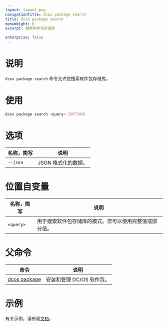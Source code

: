 ```yaml
---
layout: layout.pug
navigationTitle: dcos package search
title: dcos package search
menuWeight: 6
excerpt: 搜索软件包存储库

enterprise: false
---
```


# 说明
`dcos package search` 命令允许您搜索软件包存储库。

# 使用

```bash
dcos package search <query> [OPTION]
```

# 选项

| 名称，简写 | 说明 |
|---------|-------------|
| `--json` | JSON 格式化的数据。|

# 位置自变量

| 名称，简写 | 说明 |
|---------|-------------|
| `<query>` | 用于搜索软件包存储库的模式。您可以使用完整值或部分值。|

# 父命令

| 命令 | 说明 |
|---------|-------------|
| [dcos package](/1.11/cli/command-reference/dcos-package/) | 安装和管理 DC/OS 软件包。|

# 示例

有关示例，请参阅[文档](/1.11/administering-clusters/repo/)。
